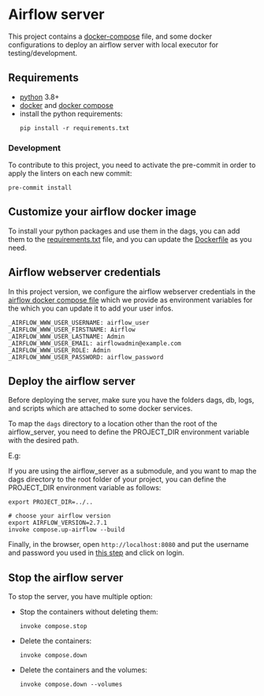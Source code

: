 # Airflow server

This project contains a [docker-compose](https://docs.docker.com/compose/) file, and some docker configurations to
deploy an airflow server with local executor for testing/development.

## Requirements

- [python](https://www.python.org/downloads/) 3.8+
- [docker](https://docs.docker.com/engine/install/) and [docker compose](https://docs.docker.com/compose/install/)
- install the python requirements:
    ```shell
    pip install -r requirements.txt
    ```

### Development

To contribute to this project, you need to activate the pre-commit in order to apply the linters on each new commit:

```shell
pre-commit install
```

## Customize your airflow docker image

To install your python packages and use them in the dags, you can add them to the
[requirements.txt](docker/requirements.txt) file, and you can update the [Dockerfile](docker/Dockerfile)
as you need.

## Airflow webserver credentials

In this project version, we configure the airflow webserver credentials in the
[airflow docker compose file](docker-compose/airflow.yml) which we provide as environment variables for the which you
can
update it to add your user infos.

```dotenv
_AIRFLOW_WWW_USER_USERNAME: airflow_user
_AIRFLOW_WWW_USER_FIRSTNAME: Airflow
_AIRFLOW_WWW_USER_LASTNAME: Admin
_AIRFLOW_WWW_USER_EMAIL: airflowadmin@example.com
_AIRFLOW_WWW_USER_ROLE: Admin
_AIRFLOW_WWW_USER_PASSWORD: airflow_password
```

## Deploy the airflow server

Before deploying the server, make sure you have the folders dags, db, logs, and scripts which are attached to some
docker services.

To map the `dags` directory to a location other than the root of the airflow_server, you need to define the PROJECT_DIR
environment variable with the desired path.

E.g:

If you are using the airflow_server as a submodule, and you want to map the dags directory to the root folder of your
project, you can define the PROJECT_DIR environment variable as follows:

```shell
export PROJECT_DIR=../..
```

```shell
# choose your airflow version
export AIRFLOW_VERSION=2.7.1
invoke compose.up-airflow --build
```

Finally, in the browser, open `http://localhost:8080` and put the username and password you used in
[this step](#airflow-webserver-credentials) and click on login.

## Stop the airflow server

To stop the server, you have multiple option:

- Stop the containers without deleting them:
    ```shell
    invoke compose.stop
    ```
- Delete the containers:
    ```shell
    invoke compose.down
    ```
- Delete the containers and the volumes:
    ```shell
    invoke compose.down --volumes
    ```
